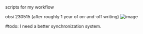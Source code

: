 scripts for my workflow


obsi 230515 (after roughly 1 year of on-and-off writing)
![image](https://github.com/songmeo/misc/assets/41433569/c7afd139-a10f-4fd3-b078-fef850572f52)

#todo: I need a better synchronization system.
